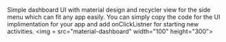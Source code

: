 Simple dashboard UI with material design and recycler view for the side menu which can fit any app easily. You can simply copy the code for the UI implimentation for your app and add onClickListner for starting new activities. 
<img = src="material-dashboard" width="100" height="300">
